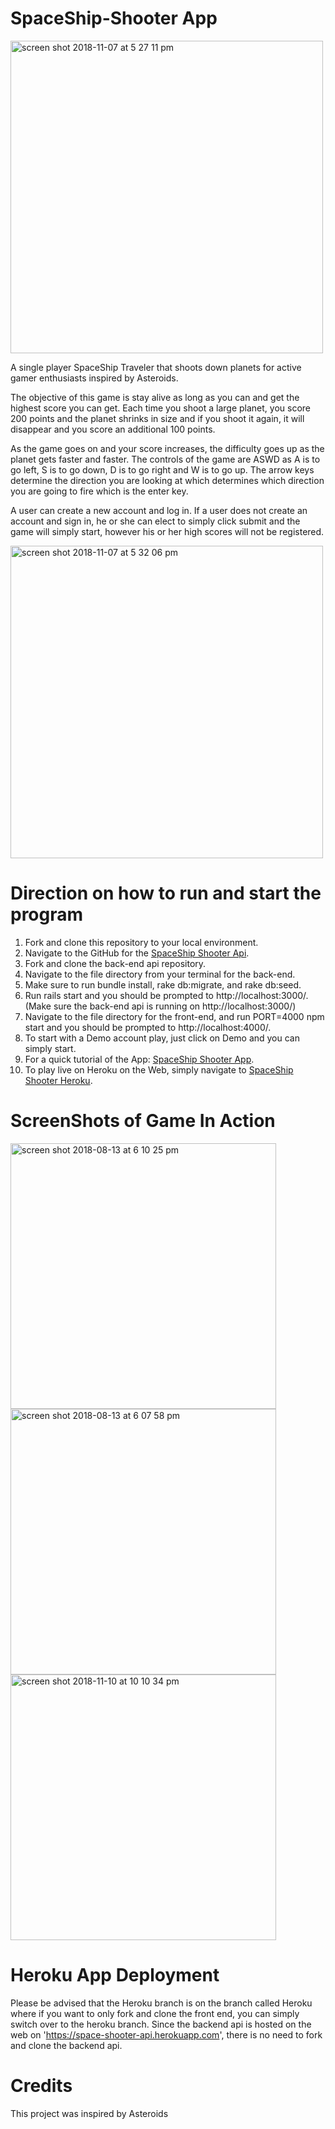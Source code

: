 # SpaceShip-Shooter App

<img width="500" alt="screen shot 2018-11-07 at 5 27 11 pm" src="https://user-images.githubusercontent.com/34640293/48165168-be538200-e2b2-11e8-9ab1-699d71ac9a0b.png">

A single player SpaceShip Traveler that shoots down planets for active gamer enthusiasts inspired by Asteroids.

The objective of this game is stay alive as long as you can and get the highest score you can get. Each time you shoot a large planet, you score 200 points and the planet shrinks in size and if you shoot it again, it will disappear and you score an additional 100 points.

As the game goes on and your score increases, the difficulty goes up as the planet gets faster and faster.
The controls of the game are ASWD as A is to go left, S is to go down, D is to go right and W is to go up. The arrow keys determine the direction you are looking at which determines which direction you are going to fire which is the enter key.

A user can create a new account and log in. If a user does not create an account and sign in, he or she can elect to simply click submit and the game will simply start, however his or her high scores will not be registered.

<img width="500" alt="screen shot 2018-11-07 at 5 32 06 pm" src="https://user-images.githubusercontent.com/34640293/48165313-2efa9e80-e2b3-11e8-9298-8e8b07e9433f.png">


# Direction on how to run and start the program

1. Fork and clone this repository to your local environment.
2. Navigate to the GitHub for the [SpaceShip Shooter Api](https://github.com/LShiHuskies/space-shooter-api).
3. Fork and clone the back-end api repository.
4. Navigate to the file directory from your terminal for the back-end.
5. Make sure to run bundle install, rake db:migrate, and rake db:seed.
6. Run rails start and you should be prompted to http://localhost:3000/. (Make sure the back-end api is running on http://localhost:3000/)
7. Navigate to the file directory for the front-end, and run PORT=4000 npm start and you should be prompted to http://localhost:4000/.
8. To start with a Demo account play, just click on Demo and you can simply start.
9. For a quick tutorial of the App: [SpaceShip Shooter App](https://www.youtube.com/watch?v=uyQVa7hhAwQ).
10. To play live on Heroku on the Web, simply navigate to [SpaceShip Shooter Heroku](https://blooming-garden-39476.herokuapp.com/).

# ScreenShots of Game In Action
<div display="inline">
<img width="425" alt="screen shot 2018-08-13 at 6 10 25 pm" src="https://user-images.githubusercontent.com/34640293/44060951-66024cde-9f24-11e8-8ff2-e7b2f2abfbd4.png">

<img width="425" alt="screen shot 2018-08-13 at 6 07 58 pm" src="https://user-images.githubusercontent.com/34640293/44060982-877e669a-9f24-11e8-8053-4bc2bf23739a.png">
</div>

<img width="425" alt="screen shot 2018-11-10 at 10 10 34 pm" src="https://user-images.githubusercontent.com/34640293/48308591-a7bd5d00-e536-11e8-9bc9-9f369434c65e.png">

# Heroku App Deployment
Please be advised that the Heroku branch is on the branch called Heroku where if you want to only fork and clone the front end, you can simply switch over to the heroku branch.
Since the backend api is hosted on the web on 'https://space-shooter-api.herokuapp.com',
there is no need to fork and clone the backend api.

# Credits

This project was inspired by Asteroids
